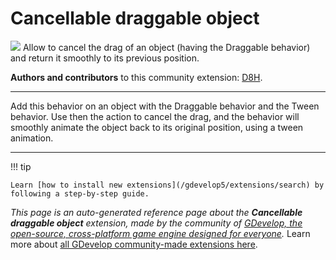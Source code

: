 # Cancellable draggable object

<img src="https://resources.gdevelop-app.com/assets/Icons/step-backward.svg" class="extension-icon"></img>
Allow to cancel the drag of an object (having the Draggable behavior) and return it smoothly to its previous position.

**Authors and contributors** to this community extension: [D8H](https://gd.games/D8H).

---

Add this behavior on an object with the Draggable behavior and the Tween behavior. 
Use then the action to cancel the drag, and the behavior will smoothly animate the object back to its original position, using a tween animation.

---

!!! tip

    Learn [how to install new extensions](/gdevelop5/extensions/search) by following a step-by-step guide.

*This page is an auto-generated reference page about the **Cancellable draggable object** extension, made by the community of [GDevelop, the open-source, cross-platform game engine designed for everyone](https://gdevelop.io/).* Learn more about [all GDevelop community-made extensions here](/gdevelop5/extensions).